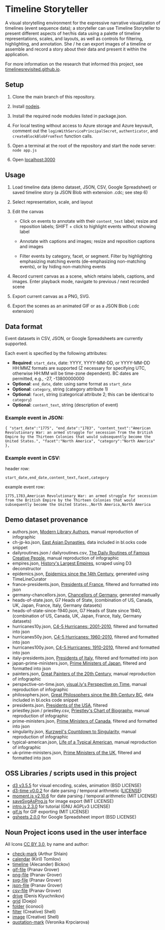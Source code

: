 # Timeline Storyteller

A visual storytelling environment for the expressive narrative visualization of timelines (event sequence data); a storyteller can use Timeline Storyteller to present different aspects of her/his data using a palette of timeline representations, scales, and layouts, as well as controls for filtering, highlighting, and annotation. She / he can export images of a timeline or assemble and record a story about their data and present it within the application.

For more information on the research that informed this project, see [timelinesrevisited.github.io](https://timelinesrevisited.github.io/).

## Setup

1. Clone the main branch of this repository.

2. Install [nodejs](https://nodejs.org/).

3. Install the required node modules listed in package.json.

4. For local testing without access to Azure storage and Azure keyvault, comment out the `loginWithServicePrincipalSecret`, `authenticator`, and `createBlockBlobFromText` function calls.

5. Open a terminal at the root of the repository and start the node server: `node app.js`

6. Open [localhost:3000](http://localhost:3000/)

## Usage

1. Load timeline data (demo dataset, JSON, CSV, Google Spreadsheet) or saved timeline story (a JSON Blob with extension .cdc; see step 6)

2. Select representation, scale, and layout

3. Edit the canvas

	* Click on events to annotate with their `content_text` label; resize and reposition labels; SHIFT + click to highlight events without showing label

	* Annotate with captions and images; resize and reposition captions and images

 	* Filter events by category, facet, or segment. Filter by highlighting emphasizing matching events (de-emphasizing non-matching events), or by hiding non-matching events

4. Record current canvas as a scene, which retains labels, captions, and images. Enter playback mode, navigate to previous / next recorded scene

5. Export current canvas as a PNG, SVG.

6. Export the scenes as an animated GIF or as a JSON Blob (.cdc extension)

## Data format

Event datasets in CSV, JSON, or Google Spreadsheets are currently supported.

Each event is specified by the following attributes:

- __Required__: `start_date`, date: YYYY, YYYY-MM-DD, or YYYY-MM-DD HH:MMZ formats are supported (Z necessary for specifying UTC, otherwise HH:MM will be time-zone dependent). BC dates are permitted, e.g., -27, -13800000000
- __Optional__: `end_date`, date: using same format as `start_date`
- __Optional__: `category`, string (category attribute 1)
- __Optional__: `facet`, string (categorical attribute 2; this can be identical to `category`)
- __Optional__: `content_text`, string (description of event)

### Example event in JSON:

`{
  "start_date":"1775",
  "end_date":"1783",
  "content_text":"American Revolutionary War: an armed struggle for secession from the British Empire by the Thirteen Colonies that would subsequently become the United States.",
  "facet":"North America",
  "category":"North America"
},`

### Example event in CSV:

header row:

`start_date,end_date,content_text,facet,category`

example event row:

`1775,1783,American Revolutionary War: an armed struggle for secession from the British Empire by the Thirteen Colonies that would subsequently become the United States.,North America,North America`

## Demo dataset provenance

- authors.json, [Modern Library Authors](http://www.brainpickings.org/2013/11/29/accurat-modern-library/), manual reproduction of infographic
- ch-jp-ko.json, [East Asian Dynasties](http://bl.ocks.org/bunkat/2338034), data included in bl.ocks code snippet
- dailyroutines.json / dailyroutines.csv, [The Daily Routines of Famous Creative People](https://podio.com/site/creative-routines), manual reproduction of infographic
- empires.json, [History's Largest Empires](http://nowherenearithaca.github.io/empires/index.html), scraped using D3 deconstructor
- epidemics.json, [Epidemics since the 14th Century](https://en.wikipedia.org/wiki/List_of_epidemics), generated using TimeLineCurator
- france-presidents.json, [Presidents of France](http://www.downloadexcelfiles.com/fr_en/download-excel-file-list-presidents-france), filtered and formatted into json
- germany-chancellors.json, [Chancellors of Germany](https://en.wikipedia.org/wiki/List_of_Chancellors_of_Germany), generated manually
- heads-of-state.json, G7 Heads of State, (combination of US, Canada, UK, Japan, France, Italy, Germany datasets)
- heads-of-state-since-1940.json, G7 Heads of State since 1940, (combination of US, Canada, UK, Japan, France, Italy, Germany datasets)
- hurricanes10y.json, [C4-5 Hurricanes: 2001-2010](http://www.aoml.noaa.gov/hrd/hurdat/easyread-2011.html), filtered and formatted into json
- hurricanes50y.json, [C4-5 Hurricanes: 1960-2010](http://www.aoml.noaa.gov/hrd/hurdat/easyread-2011.html), filtered and formatted into json
- hurricanes100y.json, [C4-5 Hurricanes: 1910-2010](http://www.aoml.noaa.gov/hrd/hurdat/easyread-2011.html), filtered and formatted into json
- italy-presidents.json, [Presidents of Italy](http://www.downloadexcelfiles.com/it_en/download-excel-file-list-presidents-italy), filtered and formatted into json
- japan-prime-ministers.json, [Prime Ministers of Japan](http://www.downloadexcelfiles.com/jp_en/download-excel-file-list-prime-ministers-japan), filtered and formatted into json
- painters.json, [Great Painters of the 20th Century](http://www.brainpickings.org/2013/06/07/painters-lives-accurat-giorgia-lupi/), manual reproduction of infographic
- perspective-on-time.json, [visual.ly's Perspective on Time](http://visual.ly/perspective-time), manual reproduction of infographic
- philosophers.json, [Great Philosophers since the 8th Century BC](http://bl.ocks.org/rengel-de/5603464), data included in bl.ocks code snippet
- presidents.json, [Presidents of the USA](https://raw.githubusercontent.com/hitch17/sample-data/master/presidents.json), filtered
- priestley.json / priestley.csv, [Priestley's Chart of Biography](https://upload.wikimedia.org/wikipedia/commons/9/98/PriestleyChart.gif), manual reproduction of infographic
- prime-ministers.json, [Prime Ministers of Canada](http://www.downloadexcelfiles.com/ca_en/download-excel-file-list-prime-ministers-canada), filtered and formatted into json
- singularity.json, [Kurzweil's Countdown to Singularity](http://www.singularity.com/images/charts/CountdowntoSingularityLog.jpg), manual reproduction of infographic
- typical-american.json, [Life of a Typical American](http://waitbutwhy.com/2014/05/life-weeks.html), manual reproduction of infographic
- uk-prime-ministers.json, [Prime Ministers of the UK](http://www.downloadexcelfiles.com/gb_en/download-excel-file-list-prime-ministers-uk), filtered and formatted into json

## OSS Libraries / scripts used in this project

- [d3 v3.5.5](http://d3js.org/) for visual encoding, scales, animation (BSD LICENSE)
- [d3-time v0.0.2](https://github.com/d3/d3-time) for date parsing / temporal arithmetic ([LICENSE](https://github.com/d3/d3-time/blob/master/LICENSE))
- [moment.js v2.10.6](http://momentjs.com/) for date parsing / temporal arithmetic (MIT LICENSE)
- [saveSvgAsPng.js](https://github.com/exupero/saveSvgAsPng) for image export (MIT LICENSE)
- [intro.js 2.3.0](http://usablica.github.com/intro.js/) for tutorial (GNU AGPLv3 LICENSE)
- [gif.js](https://github.com/jnordberg/gif.js) for GIF exporting (MIT LICENSE)
- [gsheets 2.0.0](https://github.com/interactivethings/gsheets) for Google Spreadsheet import (BSD LICENSE)

## Noun Project icons used in the user interface

All Icons [CC BY 3.0](https://creativecommons.org/licenses/by/3.0/us/), by name and author:

- [check-mark](https://thenounproject.com/term/check-mark/608852) (Arthur Shlain)
- [calendar](https://thenounproject.com/term/calendar/38869) (Kiril) Tomilov)
- [timeline](https://thenounproject.com/term/timeline/152347) (Alecander) Bickov)
- [gif-file](https://thenounproject.com/term/gif-file/446903) (Pranav Grover)
- [png-file](https://thenounproject.com/term/png-file/446907) (Pranav Grover)
- [svg-file](https://thenounproject.com/term/svg-file/446904) (Pranav Grover)
- [json-file](https://thenounproject.com/term/json-file/446959) (Pranav Grover)
- [csv-file](https://thenounproject.com/term/csv-file/446962) (Pranav Grover)
- [drive](https://thenounproject.com/term/drive/128372) (Denis Klyuchnikov)
- [grid](https://thenounproject.com/term/grid/539919) (Doejo)
- [folder](https://thenounproject.com/term/folder/43216) (iconoci)
- [filter](https://thenounproject.com/term/filter/132317) (Creative) Shell)
- [image](https://thenounproject.com/term/image/332296) (Creative) Shell)
- [quotation-mark](https://thenounproject.com/term/quotation-mark/378366) (Veronika Krpciarova)
